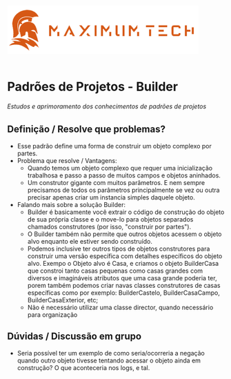 ![Alt text](https://raw.githubusercontent.com/diegoMasin/landing-maximumtech/master/assets/img/new-logo-mt-01.png)
<br><br>

# Padrões de Projetos - Builder

###### Estudos e aprimoramento dos conhecimentos de padrões de projetos

## Definição / Resolve que problemas?

- Esse padrão define uma forma de construir um objeto complexo por partes.
- Problema que resolve / Vantagens:
  - Quando temos um objeto complexo que requer uma inicialização trabalhosa e passo a passo de muitos campos e objetos aninhados.
  - Um construtor gigante com muitos parâmetros. E nem sempre precisamos de todos os parâmetros principalmente se vez ou outra precisar apenas criar um instancia simples daquele objeto.
- Falando mais sobre a solução Builder:
  - Builder é basicamente você extrair o código de construção do objeto de sua própria classe e o move-lo para objetos separados chamados construtores (por isso, "construir por partes").
  - O Builder também não permite que outros objetos acessem o objeto alvo enquanto ele estiver sendo construído.
  - Podemos inclusive ter outros tipos de objetos construtores para construir uma versão específica com detalhes específicos do objeto alvo. Exempo o Objeto alvo é Casa, e criamos o objeto BuilderCasa que constroi tanto casas pequenas como casas grandes com diversos e imagináveis atributos que uma casa grande poderia ter, porem também podemos criar navas classes construtores de casas específicas como por exemplo: BuilderCastelo, BuilderCasaCampo, BuilderCasaExterior, etc;
  - Não é necessário utilizar uma classe director, quando necessário para organização

## Dúvidas / Discussão em grupo

- Seria possível ter um exemplo de como seria/ocorreria a negação quando outro objeto tivesse tentando acessar o objeto ainda em construção? O que aconteceria nos logs, e tal.
